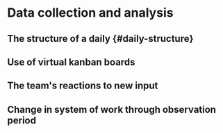 
# Data collection and analysis

## The structure of a daily {#daily-structure}

## Use of virtual kanban boards

## The team's reactions to new input

## Change in system of work through observation period
